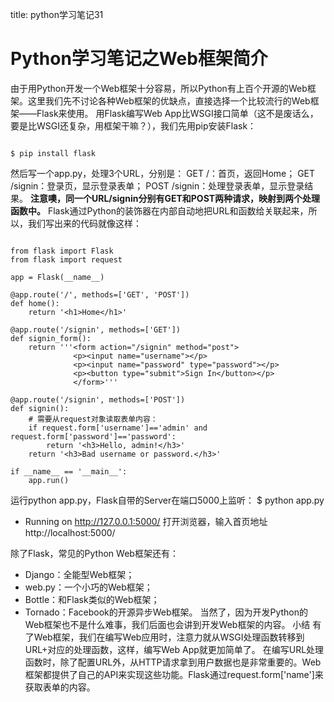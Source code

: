 title: python学习笔记31 

#  Python学习笔记之Web框架简介 
由于用Python开发一个Web框架十分容易，所以Python有上百个开源的Web框架。这里我们先不讨论各种Web框架的优缺点，直接选择一个比较流行的Web框架——Flask来使用。
用Flask编写Web App比WSGI接口简单（这不是废话么，要是比WSGI还复杂，用框架干嘛？），我们先用pip安装Flask：
```

$ pip install flask

```
然后写一个app.py，处理3个URL，分别是：
GET /：首页，返回Home；
GET /signin：登录页，显示登录表单；
POST /signin：处理登录表单，显示登录结果。
**注意噢，同一个URL/signin分别有GET和POST两种请求，映射到两个处理函数中。**
Flask通过Python的装饰器在内部自动地把URL和函数给关联起来，所以，我们写出来的代码就像这样：
```

from flask import Flask
from flask import request

app = Flask(__name__)

@app.route('/', methods=['GET', 'POST'])
def home():
    return '<h1>Home</h1>'

@app.route('/signin', methods=['GET'])
def signin_form():
    return '''<form action="/signin" method="post">
              <p><input name="username"></p>
              <p><input name="password" type="password"></p>
              <p><button type="submit">Sign In</button></p>
              </form>'''

@app.route('/signin', methods=['POST'])
def signin():
    # 需要从request对象读取表单内容：
    if request.form['username']=='admin' and request.form['password']=='password':
        return '<h3>Hello, admin!</h3>'
    return '<h3>Bad username or password.</h3>'

if __name__ == '__main__':
    app.run()

```
运行python app.py，Flask自带的Server在端口5000上监听：
$ python app.py 
 * Running on http://127.0.0.1:5000/
打开浏览器，输入首页地址http://localhost:5000/

除了Flask，常见的Python Web框架还有：
  * Django：全能型Web框架；
  * web.py：一个小巧的Web框架；
  * Bottle：和Flask类似的Web框架；
  * Tornado：Facebook的开源异步Web框架。
当然了，因为开发Python的Web框架也不是什么难事，我们后面也会讲到开发Web框架的内容。
小结
有了Web框架，我们在编写Web应用时，注意力就从WSGI处理函数转移到URL+对应的处理函数，这样，编写Web App就更加简单了。
在编写URL处理函数时，除了配置URL外，从HTTP请求拿到用户数据也是非常重要的。Web框架都提供了自己的API来实现这些功能。Flask通过request.form['name']来获取表单的内容。
